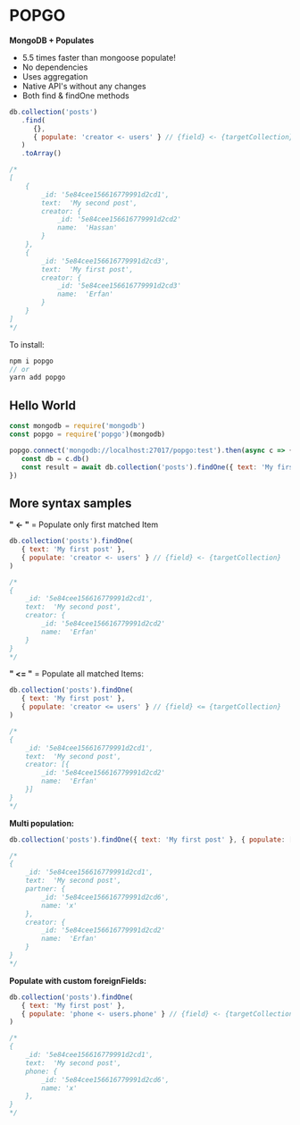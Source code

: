 # POPGO

**MongoDB + Populates**

-  5.5 times faster than mongoose populate!
-  No dependencies
-  Uses aggregation
-  Native API's without any changes
-  Both find & findOne methods

```js
db.collection('posts')
   .find(
      {},
      { populate: 'creator <- users' } // {field} <- {targetCollection}
   )
   .toArray()

/*
[
	{
		_id: '5e84cee156616779991d2cd1',
		text:  'My second post',
		creator: {
			_id: '5e84cee156616779991d2cd2'
			name:  'Hassan'
		}
	},
	{
		_id: '5e84cee156616779991d2cd3',
		text:  'My first post',
		creator: {
			_id: '5e84cee156616779991d2cd3'
			name:  'Erfan'
		}
	}
]
*/
```

To install:

```js
npm i popgo
// or
yarn add popgo
```

## Hello World

```js
const mongodb = require('mongodb')
const popgo = require('popgo')(mongodb)

popgo.connect('mongodb://localhost:27017/popgo:test').then(async c => {
   const db = c.db()
   const result = await db.collection('posts').findOne({ text: 'My first post' }, { populate: 'creator <- users' })
})
```

## More syntax samples

**" <- "** = Populate only first matched Item

```js
db.collection('posts').findOne(
   { text: 'My first post' },
   { populate: 'creator <- users' } // {field} <- {targetCollection}
)

/*
{
	_id: '5e84cee156616779991d2cd1',
	text:  'My second post',
	creator: {
		_id: '5e84cee156616779991d2cd2'
		name:  'Erfan'
	}
}
*/
```

**" <= "** = Populate all matched Items:

```js
db.collection('posts').findOne(
   { text: 'My first post' },
   { populate: 'creator <= users' } // {field} <= {targetCollection}
)

/*
{
	_id: '5e84cee156616779991d2cd1',
	text:  'My second post',
	creator: [{
		_id: '5e84cee156616779991d2cd2'
		name:  'Erfan'
	}]
}
*/
```

**Multi population:**

```js
db.collection('posts').findOne({ text: 'My first post' }, { populate: ['creator <- users', 'partner <- partners'] })

/*
{
	_id: '5e84cee156616779991d2cd1',
	text:  'My second post',
	partner: {
		_id: '5e84cee156616779991d2cd6',
		name: 'x'
	},
	creator: {
		_id: '5e84cee156616779991d2cd2'
		name:  'Erfan'
	}
}
*/
```

**Populate with custom foreignFields:**

```js
db.collection('posts').findOne(
   { text: 'My first post' },
   { populate: 'phone <- users.phone' } // {field} <- {targetCollection}.{foreignKey}
)

/*
{
	_id: '5e84cee156616779991d2cd1',
	text:  'My second post',
	phone: {
		_id: '5e84cee156616779991d2cd6',
		name: 'x'
	},
}
*/
```
